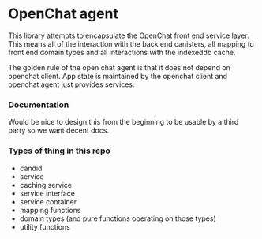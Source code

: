 # OpenChat agent

This library attempts to encapsulate the OpenChat front end service layer. This means all of the interaction with the
back end canisters, all mapping to front end domain types and all interactions with the indexeddb cache.

The golden rule of the open chat agent is that it does not depend on openchat client. App state is maintained by the openchat client and
openchat agent just provides services.

### Documentation

Would be nice to design this from the beginning to be usable by a third party so we want decent docs.

### Types of thing in this repo

-   candid
-   service
-   caching service
-   service interface
-   service container
-   mapping functions
-   domain types (and pure functions operating on those types)
-   utility functions
